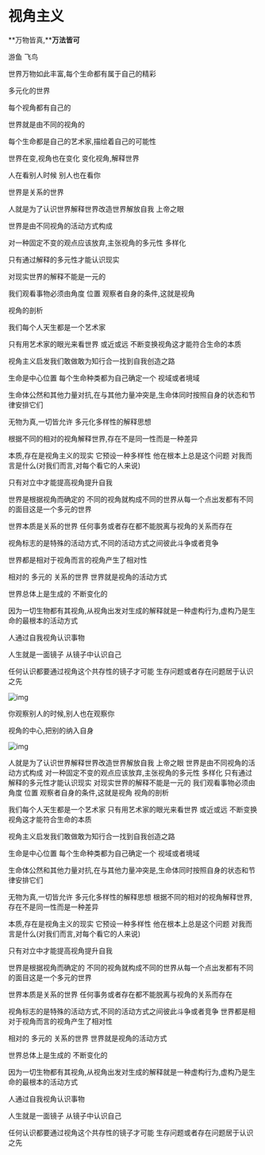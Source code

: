 # 视角主义

**万物皆真,****万法皆可**

游鱼 飞鸟

世界万物如此丰富,每个生命都有属于自己的精彩

多元化的世界

每个视角都有自己的

世界就是由不同的视角的

每个生命都是自己的艺术家,描绘着自己的可能性

 

世界在变,视角也在变化 变化视角,解释世界

 

人在看别人时候 别人也在看你

世界是关系的世界

 

 

人就是为了认识世界解释世界改造世界解放自我 上帝之眼

世界是由不同视角的活动方式构成

对一种固定不变的观点应该放弃,主张视角的多元性 多样化

只有通过解释的多元性才能认识现实

对现实世界的解释不能是一元的 

我们观看事物必须由角度 位置 观察者自身的条件,这就是视角

视角的剖析

 

我们每个人天生都是一个艺术家

只有用艺术家的眼光来看世界 或近或远 不断变换视角这才能符合生命的本质

 

视角主义启发我们敢做敢为知行合一找到自我创造之路

 

生命是中心位置 每个生命种类都为自己确定一个 视域或者境域

 

生命体公然和其他力量对抗,在与其他力量冲突是,生命体同时按照自身的状态和节律安排它们

 

无物为真,一切皆允许 多元化多样性的解释思想 

根据不同的相对的视角解释世界,存在不是同一性而是一种差异

 

本质,存在是视角主义的现实 它预设一种多样性 他在根本上总是这个问题 对我而言是什么(对我们而言,对每个看它的人来说)

 

只有对立中才能提高视角提升自我

 

世界是根据视角而确定的 不同的视角就构成不同的世界从每一个点出发都有不同的面目这是一个多元的世界

 

世界本质是关系的世界 任何事务或者存在都不能脱离与视角的关系而存在

 

视角标志的是特殊的活动方式,不同的活动方式之间彼此斗争或者竞争

世界都是相对于视角而言的视角产生了相对性

 

相对的 多元的 关系的世界 世界就是视角的活动方式

 

世界总体上是生成的 不断变化的

 

因为一切生物都有其视角,从视角出发对生成的解释就是一种虚构行为,虚构乃是生命的最根本的活动方式

 

人通过自我视角认识事物

 

人生就是一面镜子 从镜子中认识自己

 

任何认识都要通过视角这个共存性的镜子才可能 生存问题或者存在问题居于认识之先

 

 

![img](file:///C:\Users\aq\AppData\Local\Temp\msohtmlclip1\01\clip_image002.jpg)

 

 

你观察别人的时候,别人也在观察你

 

视角的中心,把别的纳入自身

 

![img](file:///C:\Users\aq\AppData\Local\Temp\msohtmlclip1\01\clip_image004.jpg)

 

 

 

 

 

 

人就是为了认识世界解释世界改造世界解放自我  上帝之眼
世界是由不同视角的活动方式构成
对一种固定不变的观点应该放弃,主张视角的多元性 多样化
只有通过解释的多元性才能认识现实
对现实世界的解释不能是一元的 
我们观看事物必须由角度 位置 观察者自身的条件,这就是视角
视角的剖析

我们每个人天生都是一个艺术家
只有用艺术家的眼光来看世界 或近或远 不断变换视角这才能符合生命的本质

视角主义启发我们敢做敢为知行合一找到自我创造之路

生命是中心位置 每个生命种类都为自己确定一个 视域或者境域

生命体公然和其他力量对抗,在与其他力量冲突是,生命体同时按照自身的状态和节律安排它们

无物为真,一切皆允许 多元化多样性的解释思想 
根据不同的相对的视角解释世界,存在不是同一性而是一种差异

本质,存在是视角主义的现实 它预设一种多样性 他在根本上总是这个问题 对我而言是什么(对我们而言,对每个看它的人来说)

只有对立中才能提高视角提升自我

世界是根据视角而确定的  不同的视角就构成不同的世界从每一个点出发都有不同的面目这是一个多元的世界

世界本质是关系的世界 任何事务或者存在都不能脱离与视角的关系而存在

视角标志的是特殊的活动方式,不同的活动方式之间彼此斗争或者竞争
世界都是相对于视角而言的视角产生了相对性

相对的 多元的 关系的世界 世界就是视角的活动方式

世界总体上是生成的 不断变化的

因为一切生物都有其视角,从视角出发对生成的解释就是一种虚构行为,虚构乃是生命的最根本的活动方式

人通过自我视角认识事物

人生就是一面镜子 从镜子中认识自己

任何认识都要通过视角这个共存性的镜子才可能 生存问题或者存在问题居于认识之先

